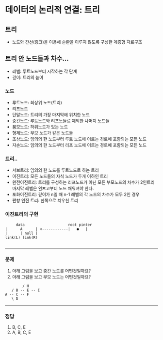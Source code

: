 # 데이터의 논리적 연결: 트리

## 트리
  - 노드와 간선(링크)을 이용해 순환을 이루지 않도록 구성한 계층형 자료구조

## 트리 안 노드들과 차수...
  - 레벨: 루트노드부터 시작하는 각 단계
  - 깊이: 트리의 높이
    
### 노드
  - 루트노드: 최상위 노드(트리)
  - 리프노드
  - 단말노드: 트리의 가장 마지막에 위치한 노드
  - 중간노드: 루트노드와 리프노들르 제외한 나머지 노드들
  - 붐모노드: 하위노드가 있는 노드
  - 형제노드: 부모 노드가 같은 노드들
  - 조상노드: 임의의 한 노드부터 루트 노드에 이르는 경로에 포함되는 모든 노드
  - 자손노드: 임의의 한 노드부터 리프 노드에 이르는 경로에 포함되는 모든 노드

### 트리..
  - 서브트리: 임의의 한 노드를 루트노드로 하는 트리
  - 이진트리: 모든 노드들의 자식 노드가 두개 이하인 트리
  - 완전이진트리: 트리를 구성하는 리프노드가 아닌 모든 부모노드의 차수가 2인트리 마지막 레벨은 왼ㅉ고부터 노드 채워져야 한다.
  - 포화이진트리: 깊이가 n일 때 n-1 레벨의 각 노드의 차수가 모두 2인 경우
  - 편향 인진 트리: 한쪽으로 치우친 트리

### 이진트리의 구현

```
     data                    root pinter
|      A      | <------------|   ●   |
|      | null |
link(L) link(R)


```

---
### 문제
  1. 아래 그림을 보고 중간 노드를 어떤것일까요?
  2. 아래 그림을 보고 부모 노드는 어떤것일까요?
```
        / H
   / B -- E -- I
A -- C -- F
   \ D

```
---
### 정답
  1. B, C, E
  2. A, B, C, E
